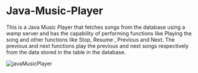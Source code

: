 # Java-Music-Player
This is a Java Music Player that fetches songs from the database using a wamp server and has the capability of performing functions like Playing the song and other functions like Stop, Resume , Previous and Next. The previous and next functions play the previous and next songs respectively from the data stored in the table in the database.

![javaMusicPlayer](https://user-images.githubusercontent.com/41390965/87883285-ec93d980-ca23-11ea-8f7f-076d75932524.PNG)
